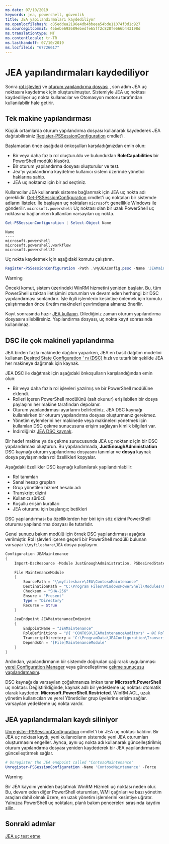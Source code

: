 ```yaml
---
ms.date: 07/10/2019
keywords: jea, powershell, güvenlik
title: JEA yapılandırmaları kaydediliyor
ms.openlocfilehash: c85eddea2196e4db4bbeea54bde11074f3d1c927
ms.sourcegitcommit: 46bebe692689ebedfe65ff2c828fe666b443198d
ms.translationtype: MT
ms.contentlocale: tr-TR
ms.lasthandoff: 07/10/2019
ms.locfileid: "67726617"
---
```

# <a name="registering-jea-configurations"></a>JEA yapılandırmaları kaydediliyor

Sonra [rol işlevleri](role-capabilities.md) ve [oturum yapılandırma dosyası](session-configurations.md) , son adım JEA uç noktasını kaydetmek için oluşturulmuştur. Sistemiyle JEA uç noktası kaydediliyor uç nokta kullanıcılar ve Otomasyon motoru tarafından kullanılabilir hale getirir.

## <a name="single-machine-configuration"></a>Tek makine yapılandırması

Küçük ortamlarda oturum yapılandırma dosyası kullanarak kaydederek JEA dağıtabilirsiniz [Register-PSSessionConfiguration](/powershell/module/microsoft.powershell.core/register-pssessionconfiguration) cmdlet'i.

Başlamadan önce aşağıdaki önkoşulları karşıladığınızdan emin olun:

- Bir veya daha fazla rol oluşturuldu ve bulundukları **RoleCapabilities** bir PowerShell modülü klasörü.
- Bir oturum yapılandırma dosyası oluşturulur ve test.
- Jea'yı yapılandırma kaydetme kullanıcı sistem üzerinde yönetici haklarına sahip.
- JEA uç noktanız için bir ad seçtiniz.

Kullanıcılar JEA kullanarak sisteme bağlanmak için JEA uç nokta adı gereklidir. [Get-PSSessionConfiguration](/powershell/module/microsoft.powershell.core/get-pssessionconfiguration) cmdlet'i uç noktaları bir sistemde adlarını listeler. İle başlayan uç noktaları `microsoft` genellikle Windows ile gönderilir. `microsoft.powershell` Uç noktası olan bir uzak PowerShell uç noktasına bağlanırken kullanılan varsayılan uç nokta.

```powershell
Get-PSSessionConfiguration | Select-Object Name
```

```Output
Name
----
microsoft.powershell
microsoft.powershell.workflow
microsoft.powershell32
```

Uç nokta kaydetmek için aşağıdaki komutu çalıştırın.

```powershell
Register-PSSessionConfiguration -Path .\MyJEAConfig.pssc -Name 'JEAMaintenance' -Force
```

> [!WARNING]
> Önceki komut, sistem üzerindeki WinRM hizmetini yeniden başlatır. Bu, tüm PowerShell uzaktan iletişimini oturumları ve devam eden herhangi bir DSC yapılandırması sonlandırır. İşle ilgili işlemlerin kesintiye önlemek için komutu çalıştırmadan önce üretim makineleri çevrimdışına almanız önerilir.

Kayıt sonrasında hazır [JEA kullanın](using-jea.md). Dilediğiniz zaman oturum yapılandırma dosyasını silebilirsiniz. Yapılandırma dosyası, uç nokta kayıt sonrasında kullanılmaz.

## <a name="multi-machine-configuration-with-dsc"></a>DSC ile çok makineli yapılandırma

JEA birden fazla makinede dağıtım yaparken, JEA en basit dağıtım modelini kullanan [Desired State Configuration ' nı (DSC)](/powershell/dsc/overview) hızlı ve tutarlı bir şekilde JEA her makineye dağıtmak için kaynak.

JEA DSC ile dağıtmak için aşağıdaki önkoşulların karşılandığından emin olun:

- Bir veya daha fazla rol işlevleri yazılmış ve bir PowerShell modülüne eklendi.
- Rolleri içeren PowerShell modülünü (salt okunur) erişilebilen bir dosya paylaşımı her makine tarafından depolanır.
- Oturum yapılandırması ayarlarını belirlediniz. JEA DSC kaynağı kullanılırken bir oturum yapılandırma dosyası oluşturmanız gerekmez.
- Yönetim eylemlerini her makinede veya makineleri yönetmek için kullanılan DSC çekme sunucusuna erişim sağlayan kimlik bilgileri var.
- İndirdiğiniz [JEA DSC kaynak](https://github.com/PowerShell/JEA/tree/master/DSC%20Resource).

Bir hedef makine ya da çekme sunucusunda JEA uç noktanız için bir DSC yapılandırması oluşturun. Bu yapılandırmada, **JustEnoughAdministration** DSC kaynağı oturum yapılandırma dosyasını tanımlar ve **dosya** kaynak dosya paylaşımından rol özellikleri kopyalar.

Aşağıdaki özellikler DSC kaynağı kullanılarak yapılandırılabilir:

- Rol tanımları
- Sanal hesap grupları
- Grup yönetilen hizmet hesabı adı
- Transkript dizini
- Kullanıcı sürücü
- Koşullu erişim kuralları
- JEA oturumu için başlangıç betikleri

DSC yapılandırması bu özelliklerden her biri için söz dizimi PowerShell oturumu yapılandırma dosyası ile tutarlıdır.

Genel sunucu bakım modülü için örnek DSC yapılandırması aşağıda verilmiştir. Rol işlevleri içeren geçerli bir PowerShell modülü bulunan varsayar `\\myfileshare\JEA` dosya paylaşımı.

```powershell
Configuration JEAMaintenance
{
    Import-DscResource -Module JustEnoughAdministration, PSDesiredStateConfiguration

    File MaintenanceModule
    {
        SourcePath = "\\myfileshare\JEA\ContosoMaintenance"
        DestinationPath = "C:\Program Files\WindowsPowerShell\Modules\ContosoMaintenance"
        Checksum = "SHA-256"
        Ensure = "Present"
        Type = "Directory"
        Recurse = $true
    }

    JeaEndpoint JEAMaintenanceEndpoint
    {
        EndpointName = "JEAMaintenance"
        RoleDefinitions = "@{ 'CONTOSO\JEAMaintenanceAuditors' = @{ RoleCapabilities = 'GeneralServerMaintenance-Audit' }; 'CONTOSO\JEAMaintenanceAdmins' = @{ RoleCapabilities = 'GeneralServerMaintenance-Audit', 'GeneralServerMaintenance-Admin' } }"
        TranscriptDirectory = 'C:\ProgramData\JEAConfiguration\Transcripts'
        DependsOn = '[File]MaintenanceModule'
    }
}
```

Ardından, yapılandırmanın bir sistemde doğrudan çağırarak uygulanması [yerel Configuration Manager](/powershell/dsc/managing-nodes/metaConfig) veya güncelleştirme [çekme sunucusu yapılandırmasını](/powershell/dsc/pull-server/pullServer).

DSC kaynağı da varsayılan çoğaltmanıza imkan tanır **Microsoft.PowerShell** uç noktası. Değiştirildiğinde, kaynak adlı bir yedekleme uç noktası otomatik olarak kaydeder. **Microsoft.PowerShell.Restricted**. WinRM ACL, uzak yönetim kullanıcıları ve yerel Yöneticiler grup üyelerine erişim sağlar. varsayılan yedekleme uç nokta vardır.

## <a name="unregistering-jea-configurations"></a>JEA yapılandırmaları kaydı siliniyor

[Unregister-PSSessionConfiguration](/powershell/module/microsoft.powershell.core/Unregister-PSSessionConfiguration) cmdlet'i bir JEA uç noktası kaldırır. Bir JEA uç noktası kaydı, yeni kullanıcıların sistemde yeni JEA oturumları oluşturmasını engeller. Ayrıca, aynı uç nokta adı kullanarak güncelleştirilmiş oturum yapılandırma dosyası yeniden kaydederek bir JEA yapılandırmasını güncelleştirmek sağlar.

```powershell
# Unregister the JEA endpoint called "ContosoMaintenance"
Unregister-PSSessionConfiguration -Name 'ContosoMaintenance' -Force
```

> [!WARNING]
> Bir JEA kaydını yeniden başlatmak WinRM Hizmeti uç noktası neden olur. Bu, devam eden diğer PowerShell oturumları, WMI çağrıları ve bazı yönetim araçları dahil olmak üzere, en uzak yönetim işlemlerini kesintiye uğratır. Yalnızca PowerShell uç noktaları, planlı bakım pencereleri sırasında kaydını silin.

## <a name="next-steps"></a>Sonraki adımlar

[JEA uç test etme](using-jea.md)
